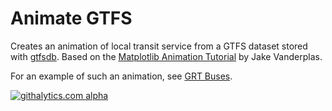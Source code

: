 # Animate GTFS #

Creates an animation of local transit service from a GTFS dataset stored with [gtfsdb](https://code.google.com/p/gtfsdb/). Based on the [Matplotlib Animation Tutorial](http://jakevdp.github.io/blog/2012/08/18/matplotlib-animation-tutorial/) by Jake Vanderplas.

For an example of such an animation, see [GRT Buses](http://www.youtube.com/watch?v=GNwOjxe-lPM).

[![githalytics.com alpha](https://cruel-carlota.pagodabox.com/8e75a323871ffc2cb62b1cde23473c0f "githalytics.com")](http://githalytics.com/mboos/animate-gtfs)
